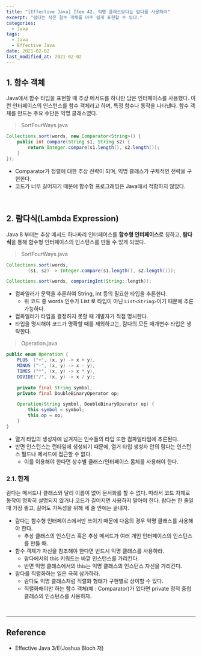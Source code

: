 ```yaml
---
title: "[Effective Java] Item 42. 익명 클래스보다는 람다를 사용하라"
excerpt: "람다는 작은 함수 객체를 아주 쉽게 표현할 수 있다."
categories:
  - Java
tags:
  - Java
  - Effective Java
date: 2021-02-02
last_modified_at: 2021-02-02
---
```


## 1. 함수 객체

Java에서 함수 타입을 표현할 때 추상 메서드를 하나만 담은 인터페이스를 사용했다. 이런 인터페이스의 인스턴스를 함수 객체라고 하며, 특정 함수나 동작을 나타낸다. 함수 객체를 만드는 주요 수단은 익명 클래스였다.

> SortFourWays.java

```java
Collections.sort(words, new Comparator<String>() {
    public int compare(String s1, String s2) {
        return Integer.compare(s1.length(), s2.length());
    }
});
```

* Comparator가 정렬에 대한 추상 전략이 되며, 익명 클래스가 구체적인 전략을 구현한다.
* 코드가 너무 길어지기 때문에 함수형 프로그래밍은 Java에서 적합하지 않았다.

<br>

## 2. 람다식(Lambda Expression)

Java 8 부터는 추상 메서드 하나짜리 인터페이스를 **함수형 인터페이스**로 칭하고, **람다식**을 통해 함수형 인터페이스의 인스턴스를 만들 수 있게 되었다.

> SortFourWays.java

```java
Collections.sort(words,
        (s1, s2) -> Integer.compare(s1.length(), s2.length()));

Collections.sort(words, comparingInt(String::length));
```

* 컴파일러가 문맥을 추론하여 String, int 등의 필요한 타입을 추론한다.
  * 위 코드 중 words 인수가 List 로 타입이 아닌 ``List<String>``이기 때문에 추론 가능하다.
* 컴파일러가 타입을 결정하지 못할 때 개발자가 직접 명시한다.
* 타입을 명시해야 코드가 명확할 때를 제외하고는, 람다의 모든 매개변수 타입은 생략한다.

> Operation.java

```java
public enum Operation {
    PLUS  ("+", (x, y) -> x + y),
    MINUS ("-", (x, y) -> x - y),
    TIMES ("*", (x, y) -> x * y),
    DIVIDE("/", (x, y) -> x / y);

    private final String symbol;
    private final DoubleBinaryOperator op;

    Operation(String symbol, DoubleBinaryOperator op) {
        this.symbol = symbol;
        this.op = op;
    }
}
```

* 열거 타입의 생성자에 넘겨지는 인수들의 타입 또한 컴파일타임에 추론된다.
* 반면 인스턴스는 런타임에 생성되기 때문에, 열거 타입 생성자 안의 람다는 인스턴스 필드나 메서드에 접근할 수 없다.
  * 이를 이용해야 한다면 상수별 클래스/인터페이스 몸체를 사용해야 한다.

### 2.1. 한계

람다는 메서드나 클래스와 달리 이름이 없어 문서화를 할 수 없다. 따라서 코드 자체로 동작이 명확히 설명되지 않거나 코드가 길어지면 사용하지 말아야 한다. 람다는 한 줄일 때 가장 좋고, 길어도 가독성을 위해 세 줄 안에는 끝내자.

* 람다는 함수형 인터페이스에서만 쓰이기 때문에 다음의 경우 익명 클래스를 사용해야 한다.
  * 추상 클래스의 인스턴스 혹은 추상 메서드가 여러 개인 인터페이스의 인스턴스를 만들 때.
* 함수 객체가 자신을 참조해야 한다면 반드시 익명 클래스를 사용하라.
  * 람다에서의 this 키워드는 바깥 인스턴스를 가리킨다.
  * 반면 익명 클래스에서의 this는 익명 클래스의 인스턴스 자신을 가리킨다.
* 람다를 직렬화하는 일은 극히 삼가하라.
  * 람다도 익명 클래스처럼 직렬화 형태가 구현별로 상이할 수 있다.
  * 직렬화해야만 하는 함수 객체(예 : Comparator)가 있다면 private 정적 중첩 클래스의 인스턴스를 사용하자.

<br>

---

## Reference

* Effective Java 3/E(Joshua Bloch 저)
